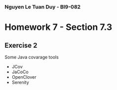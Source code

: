 ### Nguyen Le Tuan Duy - BI9-082

# Homework 7 - Section 7.3
## Exercise 2

Some Java covarage tools
- JCov
- JaCoCo
- OpenClover
- Serenity